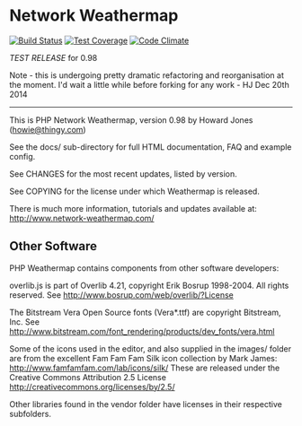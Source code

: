# Network Weathermap

[![Build Status](https://travis-ci.org/howardjones/network-weathermap.svg?branch=master)](https://travis-ci.org/howardjones/network-weathermap)
[![Test Coverage](https://codeclimate.com/github/howardjones/network-weathermap/badges/coverage.svg)](https://codeclimate.com/github/howardjones/network-weathermap)
[![Code Climate](https://codeclimate.com/github/howardjones/network-weathermap/badges/gpa.svg)](https://codeclimate.com/github/howardjones/network-weathermap)

*TEST RELEASE* for 0.98

Note - this is undergoing pretty dramatic refactoring and reorganisation at the moment. I'd wait
a little while before forking for any work - HJ Dec 20th 2014

---

This is PHP Network Weathermap, version 0.98 by Howard Jones (howie@thingy.com)

See the docs/ sub-directory for full HTML documentation, FAQ and example config.

See CHANGES for the most recent updates, listed by version.

See COPYING for the license under which Weathermap is released.

There is much more information, tutorials and updates available at:
    http://www.network-weathermap.com/


## Other Software ##

PHP Weathermap contains components from other software developers:

overlib.js is part of Overlib 4.21, copyright Erik Bosrup 1998-2004. All rights reserved.
See http://www.bosrup.com/web/overlib/?License

The Bitstream Vera Open Source fonts (Vera*.ttf) are copyright Bitstream, Inc.
See http://www.bitstream.com/font_rendering/products/dev_fonts/vera.html

Some of the icons used in the editor, and also supplied in the images/ folder are
from the excellent Fam Fam Fam Silk icon collection by Mark James: 
   http://www.famfamfam.com/lab/icons/silk/
These are released under the Creative Commons Attribution 2.5 License
   http://creativecommons.org/licenses/by/2.5/

Other libraries found in the vendor folder have licenses in their respective
subfolders.